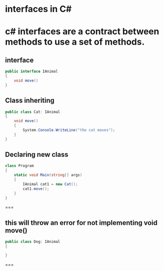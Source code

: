 # interfaces in C#

# c# interfaces are a contract between methods to use a set of methods.

## interface

```cs
public interface IAnimal
{
    void move()
}
```

## Class inheriting

```cs
public class Cat: IAnimal
{
    void move()
    {
        System.Console.WriteLine("the cat moves");
    }
}
```

## Declaring new class

```cs
class Program
{
    static void Main(string[] args)
    {
        IAnimal cat1 = new Cat();
        cat1.move();
    }
}
```

===

## this will throw an error for not implementing void move()

```cs
public class Dog: IAnimal
{

}
```

===
